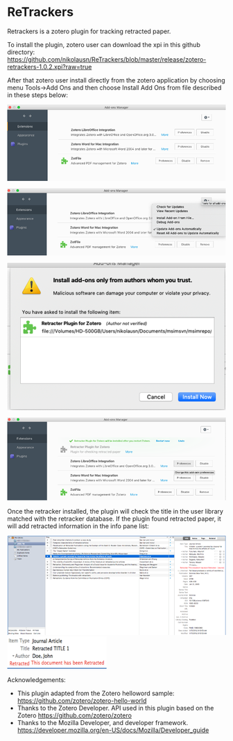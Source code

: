 # ReTrackers

Retrackers is a zotero plugin for tracking retracted paper.

To install the plugin, zotero user can download the xpi in this github directory:
https://github.com/nikolausn/ReTrackers/blob/master/release/zotero-retrackers-1.0.2.xpi?raw=true

After that zotero user install directly from the zotero application by choosing menu Tools->Add Ons and then choose Install Add Ons from file described in these steps below:

 ![Add Ons Manager](./resources/add_ons.png)

 ![Install Add Ons](./resources/install_add_ons.png)

 ![Installation](./resources/installation.png)

 ![Retracker Installed](./resources/retracker_installed.png)

 Once the retracker installed, the plugin will check the title in the user library matched with the retracker database.
 If the plugin found retracted paper, it will add retracted information in the info pane list:

 ![Retracted Info Pane](./resources/retracted.png)
 ![Retracted Zoom](./resources/retracted_zoom.png)


Acknowledgements:
- This plugin adapted from the Zotero helloword sample:
https://github.com/zotero/zotero-hello-world
- Thanks to the Zotero Developer. API used in this plugin based on the Zotero
https://github.com/zotero/zotero
- Thanks to the Mozilla Developer, and developer framework.
https://developer.mozilla.org/en-US/docs/Mozilla/Developer_guide






